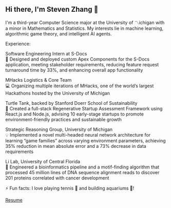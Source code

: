 ## Hi there, I'm Steven Zhang 👋

<!--
**stevenzp/stevenzp** is a ✨ _special_ ✨ repository because its `README.md` (this file) appears on your GitHub profile.

Here are some ideas to get you started:

- 🔭 I’m currently working on ...
- 🌱 I’m currently learning ...
- 👯 I’m looking to collaborate on ...
- 🤔 I’m looking for help with ...
- 💬 Ask me about ...
- 📫 How to reach me: ...
- 😄 Pronouns: ...
- ⚡ Fun fact: ...
-->

I'm a third-year Computer Science major at the University of 〽️ichigan with a minor in Mathematics and Statistics. My interests lie in machine learning, algorithmic game theory, and intelligent AI agents. 

Experience:   	    

Software Engineering Intern at S-Docs 	    
  🔧 Designed and deployed custom Apex Components for the S-Docs application, meeting stakeholder requirements, reducing feature request turnaround time by 33%, and enhancing overall app functionality

MHacks Logistics & Core Team	    
  💻 Organizing multiple iterations of MHacks, one of the world’s largest Hackathons hosted by the University of Michigan 

Turtle Tank, backed by Stanford Doerr School of Sustainability	    
  🌱 Created a full-stack Regenerative Startup Assessment Framework using React.js and Node.js, advising 10 early-stage startups to promote environment-friendly practices and sustainable growth

Strategic Reasoning Group, University of Michigan	    
  💡 Implemented a novel multi-headed neural network architecture for learning “game families” across varying environment parameters, achieving 35% reduction in mean absolute error and a 73% decrease in data requirements

Li Lab, University of Central Florida	    
  🧬 Engineered a bioinformatics pipeline and a motif-finding algorithm that processed 45 million lines of DNA sequence alignment reads to discover 201 proteins correlated with cancer development

⚡ Fun facts: I love playing tennis 🎾 and building aquariums 🐠!

[Resume](https://drive.google.com/file/d/1MSZ4lnnoo0axsTZl-oN3dPVsHBkA_Qqt/view?usp=sharing)

